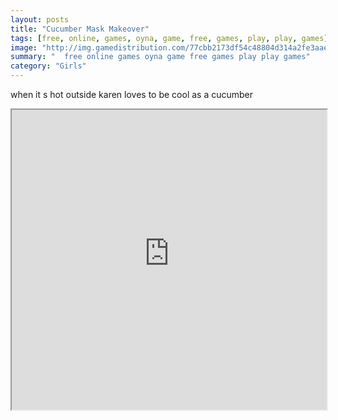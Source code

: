 ```yaml
---
layout: posts
title: "Cucumber Mask Makeover"
tags: [free, online, games, oyna, game, free, games, play, play, games]
image: "http://img.gamedistribution.com/77cbb2173df54c48804d314a2fe3aae4.jpg"
summary: "  free online games oyna game free games play play games"
category: "Girls"
---
```


when it s hot outside karen loves to be cool as a cucumber

<iframe width="100%" height="480px;" src="http://flash.gamedistribution.com?game=77cbb2173df54c48804d314a2fe3aae4"></iframe>